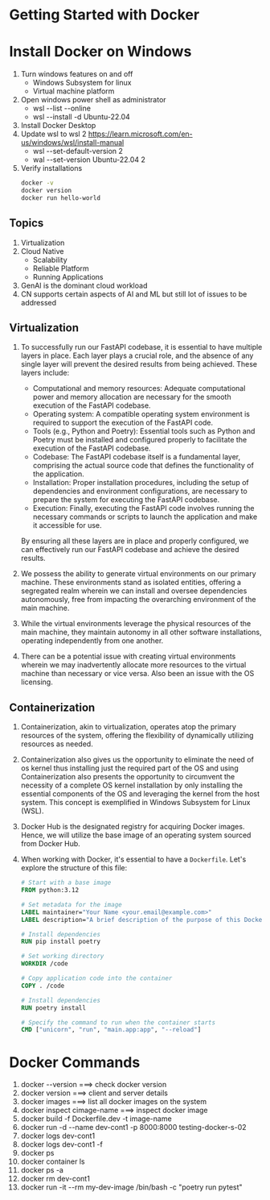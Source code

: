 # Getting Started with Docker

# Install Docker on Windows

1. Turn windows features on and off
   - Windows Subsystem for linux
   - Virtual machine platform
2. Open windows power shell as administrator
   - wsl --list --online
   - wsl --install -d Ubuntu-22.04
3. Install Docker Desktop
4. Update wsl to wsl 2 https://learn.microsoft.com/en-us/windows/wsl/install-manual
   - wsl --set-default-version 2
   - wal --set-version Ubuntu-22.04 2
5. Verify installations
   ```bash
   docker -v
   docker version
   docker run hello-world
   ```

## Topics

1. Virtualization
2. Cloud Native
   - Scalability
   - Reliable Platform
   - Running Applications
3. GenAI is the dominant cloud workload
4. CN supports certain aspects of AI and ML but still lot of issues to be addressed

## Virtualization

1. To successfully run our FastAPI codebase, it is essential to have multiple layers in place. Each layer plays a crucial role, and the absence of any single layer will prevent the desired results from being achieved. These layers include:

   - Computational and memory resources: Adequate computational power and memory allocation are necessary for the smooth execution of the FastAPI codebase.
   - Operating system: A compatible operating system environment is required to support the execution of the FastAPI code.
   - Tools (e.g., Python and Poetry): Essential tools such as Python and Poetry must be installed and configured properly to facilitate the execution of the FastAPI codebase.
   - Codebase: The FastAPI codebase itself is a fundamental layer, comprising the actual source code that defines the functionality of the application.
   - Installation: Proper installation procedures, including the setup of dependencies and environment configurations, are necessary to prepare the system for executing the FastAPI codebase.
   - Execution: Finally, executing the FastAPI code involves running the necessary commands or scripts to launch the application and make it accessible for use.

   By ensuring all these layers are in place and properly configured, we can effectively run our FastAPI codebase and achieve the desired results.

2. We possess the ability to generate virtual environments on our primary machine. These environments stand as isolated entities, offering a segregated realm wherein we can install and oversee dependencies autonomously, free from impacting the overarching environment of the main machine.

3. While the virtual environments leverage the physical resources of the main machine, they maintain autonomy in all other software installations, operating independently from one another.

4. There can be a potential issue with creating virtual environments wherein we may inadvertently allocate more resources to the virtual machine than necessary or vice versa. Also been an issue with the OS licensing.

## Containerization

1. Containerization, akin to virtualization, operates atop the primary resources of the system, offering the flexibility of dynamically utilizing resources as needed.

2. Containerization also gives us the opportunity to eliminate the need of os kernel thus installing just the required part of the OS and using Containerization also presents the opportunity to circumvent the necessity of a complete OS kernel installation by only installing the essential components of the OS and leveraging the kernel from the host system. This concept is exemplified in Windows Subsystem for Linux (WSL).

3. Docker Hub is the designated registry for acquiring Docker images. Hence, we will utilize the base image of an operating system sourced from Docker Hub.

4. When working with Docker, it's essential to have a `Dockerfile`. Let's explore the structure of this file:

   ```dockerfile
   # Start with a base image
   FROM python:3.12

   # Set metadata for the image
   LABEL maintainer="Your Name <your.email@example.com>"
   LABEL description="A brief description of the purpose of this Docker image."

   # Install dependencies
   RUN pip install poetry

   # Set working directory
   WORKDIR /code

   # Copy application code into the container
   COPY . /code

   # Install dependencies
   RUN poetry install

   # Specify the command to run when the container starts
   CMD ["unicorn", "run", "main.app:app", "--reload"]
   ```


# Docker Commands
1. docker --version ===> check docker version
2. docker version ===> client and server details
3. docker images ===> list all docker images on the system
4. docker inspect cimage-name ===> inspect docker image
5. docker build -f Dockerfile.dev -t image-name
6. docker run -d --name dev-cont1 -p 8000:8000 testing-docker-s-02
7. docker logs dev-cont1
8. docker logs dev-cont1 -f
9. docker ps
10. docker container ls
11. docker ps -a
12. docker rm dev-cont1
13. docker run -it --rm my-dev-image /bin/bash -c "poetry run pytest"



